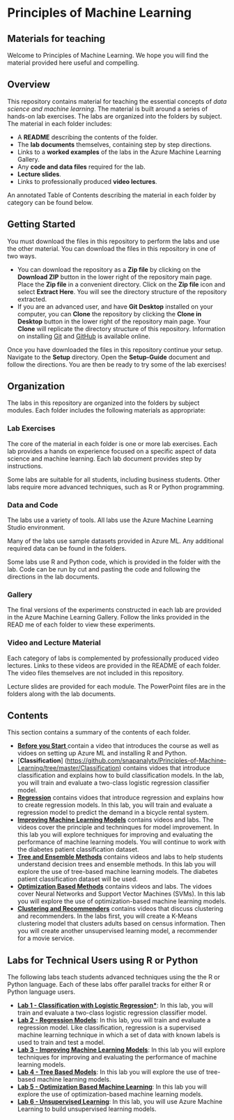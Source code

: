 


# Principles of Machine Learning
## Materials for teaching  

Welcome to Principles of Machine Learning. We hope you will find the material provided here useful and compelling. 

## Overview  

This repository contains material for teaching the essential concepts of *data science and machine learning*. The material is built around a series of hands-on lab exercises. The labs are organized into the folders by subject. The material in each folder includes:

- A **README** describing the contents of the folder.
- The **lab documents** themselves, containing step by step directions.  
- Links to a **worked examples** of the labs in the Azure Machine Learning Gallery.  
- Any **code and data files** required for the lab.  
- **Lecture slides**.
- Links to professionally produced **video lectures**.
 
An annotated Table of Contents describing the material in each folder by category can be found below.   

## Getting Started  

You must download the files in this repository to perform the labs and use the other material. You can download the files in this repository in one of two ways. 

- You can download the repository as a **Zip file** by clicking on the **Download ZIP** button in the lower right of the repository main page. Place the **Zip file** in a convenient directory. Click on the **Zip file** icon and select **Extract Here**. You will see the directory structure of the repository extracted. 
- If you are an advanced user, and have **Git Desktop** installed on your computer, you can **Clone** the repository by clicking the **Clone in Desktop** button in the lower right of the repository main page. Your **Clone** will replicate the directory structure of this repository. Information on installing [Git](https://git-scm.com/downloads) and [GitHub](https://help.github.com/articles/set-up-git/) is available online. 

Once you have downloaded the files in this repository continue your setup. Navigate to the **Setup** directory. Open the **Setup-Guide** document and follow the directions. You are then be ready to try some of the lab exercises! 

## Organization  

The labs in this repository are organized into the folders by subject modules. Each folder includes the following materials as appropriate:  

### Lab Exercises

The core of the material in each folder is one or more lab exercises. Each lab provides a hands on experience focused on a specific aspect of data science and machine learning. Each lab document provides step by instructions. 

Some labs are suitable for all students, including business students. Other labs require more advanced techniques, such as R or Python programming. 

### Data and Code

The labs use a variety of tools. All labs use the Azure Machine Learning Studio environment.

Many of the labs use sample datasets provided in Azure ML. Any additional required data can be found in the folders.  

Some labs use R and Python code, which is provided in the folder with the lab. Code can be run by cut and pasting the code and following the directions in the lab documents. 

### Gallery

The final versions of the experiments constructed in each lab are provided in the Azure Machine Learning Gallery. Follow the links provided in the READ me of each folder to view these experiments.  

### Video and Lecture Material

Each category of labs is complemented by professionally produced video lectures. Links to these videos are provided in the README of each folder. The video files themselves are not included in this repository. 

Lecture slides are provided for each module. The PowerPoint files are in the folders along with the lab documents. 

## Contents

This section contains a summary of the contents of each folder. 

- [**Before you Start** ](https://github.com/snapanalytx/Principles-of-Machine-Learning/tree/master/Before-you-start) contain a video that introduces the course as well as vidoes on setting up Azure ML and installing R and Python.
- [**Classification**] (https://github.com/snapanalytx/Principles-of-Machine-Learning/tree/master/Classification) contains vidoes that introduce classification and explains how to build classification models. In the lab, you will train and evaluate a two-class logistic regression classifier model.
- [**Regression**](https://github.com/snapanalytx/Principles-of-Machine-Learning/tree/master/Regression) contains vidoes that introduce regression and explains how to create regression models. In this lab, you will train and evaluate a regression model to predict the demand in a bicycle rental system.
- [**Improving Machine Learning Models**](https://github.com/snapanalytx/Principles-of-Machine-Learning/tree/master/Improving-Machine-Learning-Models) contains videos and labs. The videos cover the principle and techninques for model improvement. In this lab you will explore techniques for improving and evaluating the performance of machine learning models. You will continue to work with the diabetes patient classification dataset.
- [**Tree and Ensemble Methods**](https://github.com/snapanalytx/Principles-of-Machine-Learning/tree/master/Tree-and-Ensemble-Methods) contains videos and labs to help students understand decision trees and ensemble methods. In this lab you will explore the use of tree-based machine learning models. The diabetes patient classification dataset will be used.
- [**Optimization Based Methods**](https://github.com/snapanalytx/Principles-of-Machine-Learning/tree/master/Optimization-Based-Methods) contains videos and labs. The vidoes cover Neural Networks and Support Vector Machines (SVMs). In this lab you will explore the use of optimization-based machine learning models.
- [**Clustering and Recommenders**](https://github.com/snapanalytx/Principles-of-Machine-Learning/tree/master/Clustering-and-Recommenders) contains videos that discuss clustering and recommenders. In the labs first, you will create a K-Means clustering model that clusters adults based on census information. Then you will create another unsupervised learning model, a recommender for a movie service.
 

## Labs for Technical Users using R or Python

The following labs teach students advanced techniques using the the R or Python language. Each of these labs offer parallel tracks for either R or Python language users.  

- **[Lab 1 - Classification with Logistic Regression*](https://github.com/snapanalytx/Principles-of-Machine-Learning/tree/master/Classification)**: In this lab, you will train and evaluate a two-class logistic regression classifier model.
- [**Lab 2 - Regression Models**](https://github.com/snapanalytx/Principles-of-Machine-Learning/tree/master/Regression): In this lab, you will train and evaluate a regression model. Like classification, regression is a supervised machine learning technique in which a set of data with known labels is used to train and test a model.
- [**Lab 3 - Improving Machine Learning Models**](https://github.com/snapanalytx/Principles-of-Machine-Learning/tree/master/Improving-Machine-Learning-Models): In this lab you will explore techniques for improving and evaluating the performance of machine learning models.
- [**Lab 4 - Tree Based Models**](https://github.com/snapanalytx/Principles-of-Machine-Learning/tree/master/Tree-and-Ensemble-Methods): In this lab you will explore the use of tree-based machine learning models.
- [**Lab 5 - Optimization Based Machine Learning**](https://github.com/snapanalytx/Principles-of-Machine-Learning/tree/master/Optimization-Based-Methods): In this lab you will explore the use of optimization-based machine learning models.
- [**Lab 6 - Unsupervised Learning**](https://github.com/snapanalytx/Principles-of-Machine-Learning/tree/master/Clustering-and-Recommenders): In this lab, you will use Azure Machine Learning to build unsupervised learning models.
